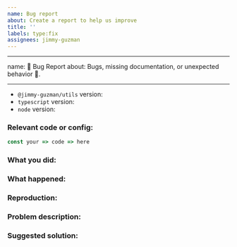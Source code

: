 ```yaml
---
name: Bug report
about: Create a report to help us improve
title: ''
labels: type:fix
assignees: jimmy-guzman
---
```


---

name: 🐛 Bug Report
about: Bugs, missing documentation, or unexpected behavior 🤔.

---

- `@jimmy-guzman/utils` version:
- `typescript` version:
- `node` version:

### Relevant code or config:

```js
const your => code => here
```

### What you did:

### What happened:

### Reproduction:

### Problem description:

### Suggested solution:
